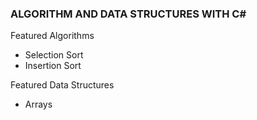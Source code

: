 ### ALGORITHM AND DATA STRUCTURES WITH C#

Featured Algorithms

- Selection Sort
- Insertion Sort


Featured Data Structures

- Arrays